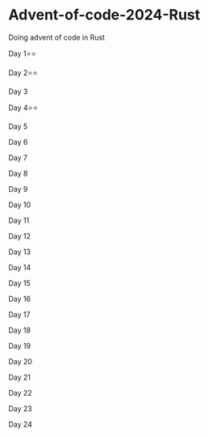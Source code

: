 # Advent-of-code-2024-Rust
Doing advent of code in Rust

Day 1⭐⭐
     
Day 2⭐⭐
     
Day 3
     
Day 4⭐⭐
     
Day 5
     
Day 6
     
Day 7

Day 8

Day 9

Day 10

Day 11

Day 12

Day 13

Day 14

Day 15

Day 16

Day 17

Day 18

Day 19

Day 20

Day 21

Day 22

Day 23

Day 24
